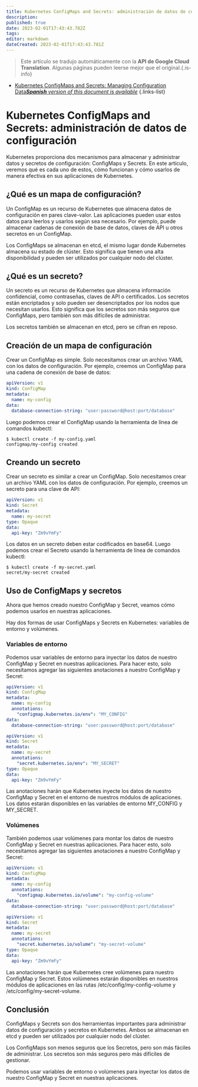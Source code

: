 ```yaml
---
title: Kubernetes ConfigMaps and Secrets: administración de datos de configuración
description: 
published: true
date: 2023-02-01T17:43:43.782Z
tags: 
editor: markdown
dateCreated: 2023-02-01T17:43:43.781Z
---
```


> Este artículo se tradujo automáticamente con la **API de Google Cloud Translation**.
Algunas páginas pueden leerse mejor que el original.{.is-info}

- [Kubernetes ConfigMaps and Secrets: Managing Configuration Data***Spanish** version of this document is available*](/es/Knowledge-base/Kubernetes/kubernetes-configmaps-and-secrets-managing-configuration-data)
{.links-list}



# Kubernetes ConfigMaps and Secrets: administración de datos de configuración

Kubernetes proporciona dos mecanismos para almacenar y administrar datos y secretos de configuración: ConfigMaps y Secrets. En este artículo, veremos qué es cada uno de estos, cómo funcionan y cómo usarlos de manera efectiva en sus aplicaciones de Kubernetes.

## ¿Qué es un mapa de configuración?

Un ConfigMap es un recurso de Kubernetes que almacena datos de configuración en pares clave-valor. Las aplicaciones pueden usar estos datos para leerlos y usarlos según sea necesario. Por ejemplo, puede almacenar cadenas de conexión de base de datos, claves de API u otros secretos en un ConfigMap.

Los ConfigMaps se almacenan en etcd, el mismo lugar donde Kubernetes almacena su estado de clúster. Esto significa que tienen una alta disponibilidad y pueden ser utilizados por cualquier nodo del clúster.

## ¿Qué es un secreto?

Un secreto es un recurso de Kubernetes que almacena información confidencial, como contraseñas, claves de API o certificados. Los secretos están encriptados y solo pueden ser desencriptados por los nodos que necesitan usarlos. Esto significa que los secretos son más seguros que ConfigMaps, pero también son más difíciles de administrar.

 Los secretos también se almacenan en etcd, pero se cifran en reposo.

## Creación de un mapa de configuración

Crear un ConfigMap es simple. Solo necesitamos crear un archivo YAML con los datos de configuración. Por ejemplo, creemos un ConfigMap para una cadena de conexión de base de datos:

```yaml
apiVersion: v1
kind: ConfigMap
metadata:
  name: my-config
data:
  database-connection-string: "user:password@host:port/database"
```

Luego podemos crear el ConfigMap usando la herramienta de línea de comandos kubectl:

```
$ kubectl create -f my-config.yaml
configmap/my-config created
```

## Creando un secreto

Crear un secreto es similar a crear un ConfigMap. Solo necesitamos crear un archivo YAML con los datos de configuración. Por ejemplo, creemos un secreto para una clave de API:

```yaml
apiVersion: v1
kind: Secret
metadata:
  name: my-secret
type: Opaque
data:
  api-key: "Zm9vYmFy"
```

Los datos en un secreto deben estar codificados en base64. Luego podemos crear el Secreto usando la herramienta de línea de comandos kubectl:

```
$ kubectl create -f my-secret.yaml
secret/my-secret created
```

## Uso de ConfigMaps y secretos

Ahora que hemos creado nuestro ConfigMap y Secret, veamos cómo podemos usarlos en nuestras aplicaciones.

Hay dos formas de usar ConfigMaps y Secrets en Kubernetes: variables de entorno y volúmenes.

### Variables de entorno

Podemos usar variables de entorno para inyectar los datos de nuestro ConfigMap y Secret en nuestras aplicaciones. Para hacer esto, solo necesitamos agregar las siguientes anotaciones a nuestro ConfigMap y Secret:

```yaml
apiVersion: v1
kind: ConfigMap
metadata:
  name: my-config
  annotations:
    "configmap.kubernetes.io/env": "MY_CONFIG"
data:
  database-connection-string: "user:password@host:port/database"
```

```yaml
apiVersion: v1
kind: Secret
metadata:
  name: my-secret
  annotations:
    "secret.kubernetes.io/env": "MY_SECRET"
type: Opaque
data:
  api-key: "Zm9vYmFy"
```

Las anotaciones harán que Kubernetes inyecte los datos de nuestro ConfigMap y Secret en el entorno de nuestros módulos de aplicaciones. Los datos estarán disponibles en las variables de entorno MY_CONFIG y MY_SECRET.

### Volúmenes

También podemos usar volúmenes para montar los datos de nuestro ConfigMap y Secret en nuestras aplicaciones. Para hacer esto, solo necesitamos agregar las siguientes anotaciones a nuestro ConfigMap y Secret:

```yaml
apiVersion: v1
kind: ConfigMap
metadata:
  name: my-config
  annotations:
    "configmap.kubernetes.io/volume": "my-config-volume"
data:
  database-connection-string: "user:password@host:port/database"
```

```yaml
apiVersion: v1
kind: Secret
metadata:
  name: my-secret
  annotations:
    "secret.kubernetes.io/volume": "my-secret-volume"
type: Opaque
data:
  api-key: "Zm9vYmFy"
```

Las anotaciones harán que Kubernetes cree volúmenes para nuestro ConfigMap y Secret. Estos volúmenes estarán disponibles en nuestros módulos de aplicaciones en las rutas /etc/config/my-config-volume y /etc/config/my-secret-volume.

## Conclusión

ConfigMaps y Secrets son dos herramientas importantes para administrar datos de configuración y secretos en Kubernetes. Ambos se almacenan en etcd y pueden ser utilizados por cualquier nodo del clúster.

Los ConfigMaps son menos seguros que los Secretos, pero son más fáciles de administrar. Los secretos son más seguros pero más difíciles de gestionar.

Podemos usar variables de entorno o volúmenes para inyectar los datos de nuestro ConfigMap y Secret en nuestras aplicaciones.